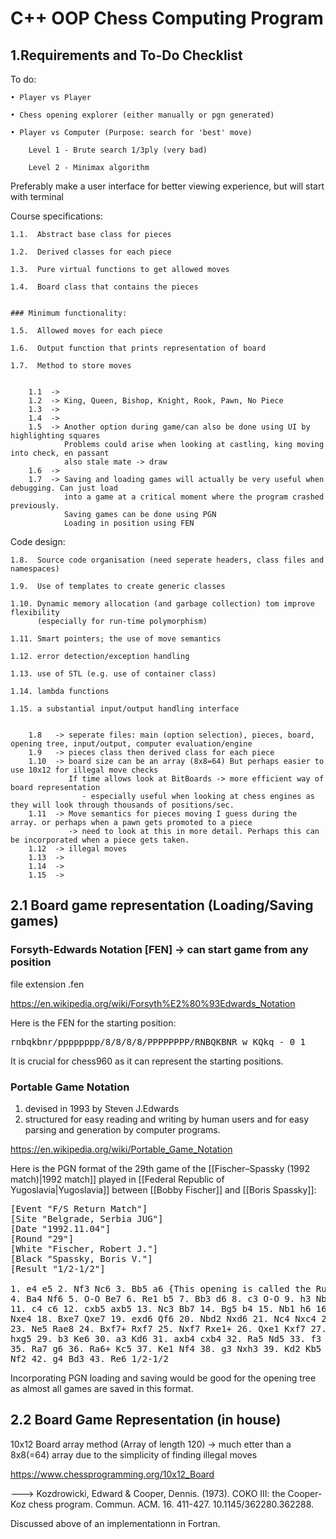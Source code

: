 # C++ OOP Chess Computing Program


## 1.Requirements and To-Do Checklist

To do:

    • Player vs Player

    • Chess opening explorer (either manually or pgn generated)

    • Player vs Computer (Purpose: search for 'best' move)

        Level 1 - Brute search 1/3ply (very bad)

        Level 2 - Minimax algorithm

Preferably make a user interface for better viewing experience, but will start with terminal


Course specifications: 

    1.1.  Abstract base class for pieces

    1.2.  Derived classes for each piece

    1.3.  Pure virtual functions to get allowed moves

    1.4.  Board class that contains the pieces


    ### Minimum functionality:

    1.5.  Allowed moves for each piece

    1.6.  Output function that prints representation of board

    1.7.  Method to store moves


        1.1  ->
        1.2  -> King, Queen, Bishop, Knight, Rook, Pawn, No Piece
        1.3  ->
        1.4  ->
        1.5  -> Another option during game/can also be done using UI by highlighting squares
                Problems could arise when looking at castling, king moving into check, en passant
                also stale mate -> draw
        1.6  ->
        1.7  -> Saving and loading games will actually be very useful when debugging. Can just load
                into a game at a critical moment where the program crashed previously.
                Saving games can be done using PGN
                Loading in position using FEN

Code design:

    1.8.  Source code organisation (need seperate headers, class files and namespaces)

    1.9.  Use of templates to create generic classes

    1.10. Dynamic memory allocation (and garbage collection) tom improve flexibility 
          (especially for run-time polymorphism)

    1.11. Smart pointers; the use of move semantics

    1.12. error detection/exception handling

    1.13. use of STL (e.g. use of container class)

    1.14. lambda functions

    1.15. a substantial input/output handling interface


        1.8   -> seperate files: main (option selection), pieces, board, opening tree, input/output, computer evaluation/engine
        1.9   -> pieces class then derived class for each piece
        1.10  -> board size can be an array (8x8=64) But perhaps easier to use 10x12 for illegal move checks
                 If time allows look at BitBoards -> more efficient way of board representation 
                    - especially useful when looking at chess engines as they will look through thousands of positions/sec.
        1.11  -> Move semantics for pieces moving I guess during the array. or perhaps when a pawn gets promoted to a piece
                 -> need to look at this in more detail. Perhaps this can be incorporated when a piece gets taken.
        1.12  -> illegal moves
        1.13  ->
        1.14  ->
        1.15  ->


## 2.1 Board game representation (Loading/Saving games)

### Forsyth-Edwards Notation [FEN] -> can start game from any position

file extension .fen 

https://en.wikipedia.org/wiki/Forsyth%E2%80%93Edwards_Notation

Here is the FEN for the starting position:
<pre>
rnbqkbnr/pppppppp/8/8/8/8/PPPPPPPP/RNBQKBNR w KQkq - 0 1
</pre>

It is crucial for chess960 as it can represent the starting positions.

### Portable Game Notation

1. devised in 1993 by Steven J.Edwards
2. structured for easy reading and writing by human users and for easy parsing and generation
    by computer programs.

https://en.wikipedia.org/wiki/Portable_Game_Notation

Here is the PGN format of the 29th game of the [[Fischer–Spassky (1992 match)|1992 match]] played in [[Federal Republic of Yugoslavia|Yugoslavia]] between [[Bobby Fischer]] and [[Boris Spassky]]:
<pre>
[Event "F/S Return Match"]
[Site "Belgrade, Serbia JUG"]
[Date "1992.11.04"]
[Round "29"]
[White "Fischer, Robert J."]
[Black "Spassky, Boris V."]
[Result "1/2-1/2"]

1. e4 e5 2. Nf3 Nc6 3. Bb5 a6 {This opening is called the Ruy Lopez.}
4. Ba4 Nf6 5. O-O Be7 6. Re1 b5 7. Bb3 d6 8. c3 O-O 9. h3 Nb8 10. d4 Nbd7
11. c4 c6 12. cxb5 axb5 13. Nc3 Bb7 14. Bg5 b4 15. Nb1 h6 16. Bh4 c5 17. dxe5
Nxe4 18. Bxe7 Qxe7 19. exd6 Qf6 20. Nbd2 Nxd6 21. Nc4 Nxc4 22. Bxc4 Nb6
23. Ne5 Rae8 24. Bxf7+ Rxf7 25. Nxf7 Rxe1+ 26. Qxe1 Kxf7 27. Qe3 Qg5 28. Qxg5
hxg5 29. b3 Ke6 30. a3 Kd6 31. axb4 cxb4 32. Ra5 Nd5 33. f3 Bc8 34. Kf2 Bf5
35. Ra7 g6 36. Ra6+ Kc5 37. Ke1 Nf4 38. g3 Nxh3 39. Kd2 Kb5 40. Rd6 Kc5 41. Ra6
Nf2 42. g4 Bd3 43. Re6 1/2-1/2
</pre>


Incorporating PGN loading and saving would be good for the opening tree as almost all games are saved in this format.


## 2.2 Board Game Representation (in house)

10x12 Board array method (Array of length 120) -> much etter than a 8x8(=64) array due to the simplicity of finding illegal moves

https://www.chessprogramming.org/10x12_Board

---> Kozdrowicki, Edward & Cooper, Dennis. (1973). COKO III: the Cooper-Koz chess program. Commun. ACM. 16. 411-427. 10.1145/362280.362288. 

Discussed above of an implementationn in Fortran. 